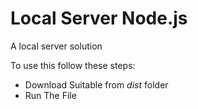 # Local Server Node.js

A local server solution

To use this follow these steps:

- Download Suitable from _dist_ folder
- Run The File
